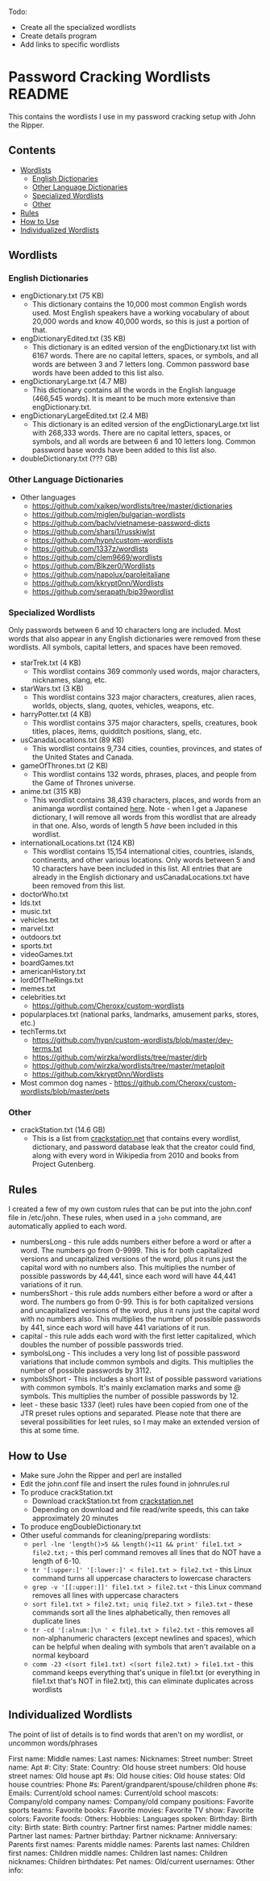 Todo:
- Create all the specialized wordlists
- Create details program
- Add links to specific wordlists

# Password Cracking Wordlists README
This contains the wordlists I use in my password cracking setup with John the Ripper.

## Contents
* [Wordlists](#wordlists)
    * [English Dictionaries](#english-dictionaries)
    * [Other Language Dictionaries](#other-language-dictionaries)
    * [Specialized Wordlists](#specialized-wordlists)
    * [Other](#other)
* [Rules](#rules)
* [How to Use](#how-to-use)
* [Individualized Wordlists](#individualized-wordlists)

## Wordlists
### English Dictionaries
* engDictionary.txt (75 KB)
    * This dictionary contains the 10,000 most common English words used. Most English speakers have a working vocabulary of about 20,000 words and know 40,000 words, so this is just a portion of that. 
* engDictionaryEdited.txt (35 KB)
    * This dictionary is an edited version of the engDictionary.txt list with 6167 words. There are no capital letters, spaces, or symbols, and all words are between 3 and 7 letters long. Common password base words have been added to this list also.
* engDictionaryLarge.txt (4.7 MB)
    * This dictionary contains all the words in the English language (466,545 words). It is meant to be much more extensive than engDictionary.txt. 
* engDictionaryLargeEdited.txt (2.4 MB)
    * This dictionary is an edited version of the engDictionaryLarge.txt list with 268,333 words. There are no capital letters, spaces, or symbols, and all words are between 6 and 10 letters long. Common password base words have been added to this list also.
* doubleDictionary.txt (??? GB)

### Other Language Dictionaries
* Other languages
    * https://github.com/xajkep/wordlists/tree/master/dictionaries
    * https://github.com/miglen/bulgarian-wordlists
    * https://github.com/baclv/vietnamese-password-dicts
    * https://github.com/sharsi1/russkiwlst
    * https://github.com/hypn/custom-wordlists
    * https://github.com/1337z/wordlists
    * https://github.com/clem9669/wordlists
    * https://github.com/Blkzer0/Wordlists
    * https://github.com/napolux/paroleitaliane
    * https://github.com/kkrypt0nn/Wordlists
    * https://github.com/serapath/bip39wordlist

### Specialized Wordlists
Only passwords between 6 and 10 characters long are included. Most words that also appear in any English dictionaries were removed from these wordlists. All symbols, capital letters, and spaces have been removed.

* starTrek.txt (4 KB)
    * This wordlist contains 369 commonly used words, major characters, nicknames, slang, etc.
* starWars.txt (3 KB)
    * This wordlist contains 323 major characters, creatures, alien races, worlds, objects, slang, quotes, vehicles, weapons, etc.
* harryPotter.txt (4 KB)
    * This wordlist contains 375 major characters, spells, creatures, book titles, places, items, quidditch positions, slang, etc.
* usCanadaLocations.txt (89 KB)
    * This wordlist contains 9,734 cities, counties, provinces, and states of the United States and Canada.
* gameOfThrones.txt (2 KB)
    * This wordlist contains 132 words, phrases, places, and people from the Game of Thrones universe. 
* anime.txt (315 KB)
    * This wordlist contains 38,439 characters, places, and words from an animanga wordlist contained [here](https://github.com/ryuuganime/animanga-wordlist). Note - when I get a Japanese dictionary, I will remove all words from this wordlist that are already in that one. Also, words of length 5 *have* been included in this wordlist.
* internationalLocations.txt (124 KB)
    * This wordlist contains 15,154 international cities, countries, islands, continents, and other various locations. Only words between 5 and 10 characters have been included in this list. All entries that are already in the English dictionary and usCanadaLocations.txt have been removed from this list. 
* doctorWho.txt
* lds.txt
* music.txt
* vehicles.txt
* marvel.txt
* outdoors.txt
* sports.txt
* videoGames.txt
* boardGames.txt
* americanHistory.txt
* lordOfTheRings.txt
* memes.txt
* celebrities.txt
    * https://github.com/Cheroxx/custom-wordlists
* popularplaces.txt (national parks, landmarks, amusement parks, stores, etc.)
* techTerms.txt
    * https://github.com/hypn/custom-wordlists/blob/master/dev-terms.txt
    * https://github.com/wirzka/wordlists/tree/master/dirb
    * https://github.com/wirzka/wordlists/tree/master/metaploit
    * https://github.com/kkrypt0nn/Wordlists
* Most common dog names - https://github.com/Cheroxx/custom-wordlists/blob/master/pets

### Other
* crackStation.txt (14.6 GB)
    * This is a list from [crackstation.net](https://crackstation.net/crackstation-wordlist-password-cracking-dictionary.htm) that contains every wordlist, dictionary, and password database leak that the creator could find, along with every word in Wikipedia from 2010 and books from Project Gutenberg.

## Rules
I created a few of my own custom rules that can be put into the john.conf file in /etc/john. These rules, when used in a `john` command, are automatically applied to each word. 

* numbersLong - this rule adds numbers either before a word or after a word. The numbers go from 0-9999. This is for both capitalized versions and uncapitalized versions of the word, plus it runs just the capital word with no numbers also. This multiplies the number of possible passwords by 44,441, since each word will have 44,441 variations of it run. 
* numbersShort - this rule adds numbers either before a word or after a word. The numbers go from 0-99. This is for both capitalized versions and uncapitalized versions of the word, plus it runs just the capital word with no numbers also. This multiplies the number of possible passwords by 441, since each word will have 441 variations of it run.
* capital - this rule adds each word with the first letter capitalized, which doubles the number of possible passwords tried. 
* symbolsLong - This includes a very long list of possible password variations that include common symbols and digits. This multiplies the number of possible passwords by 3112. 
* symbolsShort - This includes a short list of possible password variations with common symbols. It's mainly exclamation marks and some @ symbols. This multiplies the number of possible passwords by 12. 
* leet - these basic 1337 (leet) rules have been copied from one of the JTR preset rules options and separated. Please note that there are several possibilities for leet rules, so I may make an extended version of this at some time.

## How to Use
* Make sure John the Ripper and perl are installed
* Edit the john.conf file and insert the rules found in johnrules.rul
* To produce crackStation.txt
    * Download crackStation.txt from [crackstation.net](https://crackstation.net/crackstation-wordlist-password-cracking-dictionary.htm)
    * Depending on download and file read/write speeds, this can take approximately 20 minutes
* To produce engDoubleDictionary.txt
* Other useful commands for cleaning/preparing wordlists:
    * `perl -lne 'length()>5 && length()<11 && print' file1.txt > file2.txt;` - this perl command removes all lines that do NOT have a length of 6-10.
    * `tr '[:upper:]' '[:lower:]' < file1.txt > file2.txt` - this Linux command turns all uppercase characters to lowercase characters
    * `grep -v '[[:upper:]]' file1.txt > file2.txt` - this Linux command removes all lines with uppercase characters
    * `sort file1.txt > file2.txt; uniq file2.txt > file3.txt` - these commands sort all the lines alphabetically, then removes all duplicate lines
    * `tr -cd '[:alnum:]\n ' < file1.txt > file2.txt` - this removes all non-alphanumeric characters (except newlines and spaces), which can be helpful when dealing with symbols that aren't available on a normal keyboard
    * `comm -23 <(sort file1.txt) <(sort file2.txt) > file1.txt` - this command keeps everything that's unique in file1.txt (or everything in file1.txt that's NOT in file2.txt), this can eliminate duplicates across wordlists

## Individualized Wordlists
The point of list of details is to find words that aren't on my wordlist, or uncommon words/phrases

First name:
Middle names:
Last names:
Nicknames: 
Street number:
Street name:
Apt #:
City:
State:
Country:
Old house street numbers:
Old house street names:
Old house apt #s:
Old house cities:
Old house states:
Old house countries:
Phone #s:
Parent/grandparent/spouse/children phone #s:
Emails:
Current/old school names:
Current/old school mascots:
Company/old company names:
Company/old company positions:
Favorite sports teams:
Favorite books:
Favorite movies:
Favorite TV show:
Favorite colors:
Favorite foods:
Others:
Hobbies:
Languages spoken:
Birthday:
Birth city:
Birth state:
Birth country:
Partner first names:
Partner middle names:
Partner last names:
Partner birthday:
Partner nickname:
Anniversary:
Parents first names:
Parents middle names:
Parents last names:
Children first names:
Children middle names:
Children last names:
Children nicknames:
Children birthdates:
Pet names:
Old/current usernames:
Other info:
